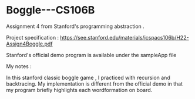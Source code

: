# Boggle---CS106B

Assignment 4 from Stanford's programming abstraction .

Project specification : https://see.stanford.edu/materials/icspacs106b/H22-Assign4Boggle.pdf

Stanford's official demo program is available under the sampleApp file 

My notes :

In this stanford classic boggle game , I practiced with recursion and backtracing.  My implementation is different from 
the official demo in that my program briefly highlights each wordformation on board.
